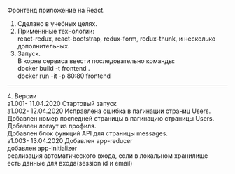 Фронтенд приложение на React. <br/>
1. Сделано в учебных целях. <br/>
2. Применнные технологии:<br/>
react-redux, react-bootstrap, redux-form, redux-thunk, и несколько дополнительных.<br/>
3. Запуск. <br/>
В корне сервиса ввести последовательно команды:<br/>
docker build -t frontend . <br/>
docker run -it -p 80:80 frontend <br/>
<hr>
4. Версии <br/>
a1.001- 11.04.2020 Стартовый запуск <br/>
а1.002- 12.04.2020 Исправлена ошибка в пагинации страниц Users.<br/>
                   Добавлен номер последней страницы в пагинацию страницы Users.<br/>
                   Добавлен логаут из профиля.<br/>
                   Добавлен блок функций API для страницы messages.<br/>
а1.003- 13.04.2020 Добавлен app-reducer<br/>
                    добавлен app-initializer<br/>
                    реализация автоматического входа, если в локальном хранилище <br/>
                    есть данные для входа(session id и email)<br/>
